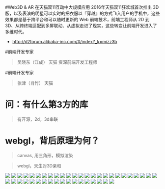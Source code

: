 

#Web3D & AR 在天猫双11互动中大规模应用
2016年天猫双11狂欢城首次推出 3D 版，以及表演的明星可以实时的把衣服以『穿越』的方式飞入用户的手机中，这些效果都是基于跨平台和可以随时更新的 Web 前端技术，前端工程师从 2D 到 3D、从跨终端适配到多屏联动、从虚拟走进了现实，这些转变让前端开发进入了多维时代。

- http://d2forum.alibaba-inc.com/#/index?_k=mizz3b

#前端开发专家
> 吴晓东（江成）
> 天猫
> 资深前端开发工程师


#前端开发专家
> 张津（肖竹）
> 天猫

# 问：有什么第3方的库

> 有开源，2d，3d串联

# webgl，背后原理为何？

> canvas, 用三角形，模拟渲染

> webgl，天生对3D亲和

![](10.jpg)
![](11.jpg)
![](12.jpg)
![](13.jpg)
![](14.jpg)
![](15.jpg)
![](16.jpg)
![](17.jpg)
![](18.jpg)
![](19.jpg)
![](20.jpg)
![](21.jpg)
![](22.jpg)
![](23.jpg)
![](24.jpg)
![](25.jpg)
![](28.jpg)
![](29.jpg)
![](30.jpg)
![](31.jpg)
![](32.jpg)
![](33.jpg)
![](34.jpg)
![](35.jpg)
![](36.jpg)
![](37.jpg)
![](38.jpg)
![](39.jpg)
![](40.jpg)
![](41.jpg)
![](42.jpg)
![](43.jpg)
![](44.jpg)
![](45.jpg)
![](46.jpg)
![](47.jpg)
![](48.jpg)
![](49.jpg)
![](50.jpg)
![](51.jpg)
![](52.jpg)
![](53.jpg)
![](54.jpg)
